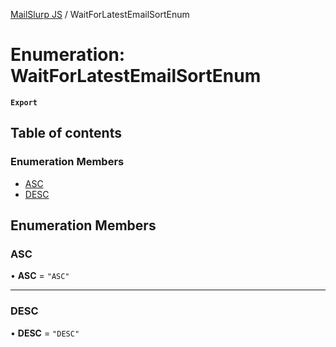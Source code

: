 [MailSlurp JS](../README.md) / WaitForLatestEmailSortEnum

# Enumeration: WaitForLatestEmailSortEnum

**`Export`**

## Table of contents

### Enumeration Members

- [ASC](WaitForLatestEmailSortEnum.md#asc)
- [DESC](WaitForLatestEmailSortEnum.md#desc)

## Enumeration Members

### ASC

• **ASC** = ``"ASC"``

___

### DESC

• **DESC** = ``"DESC"``
